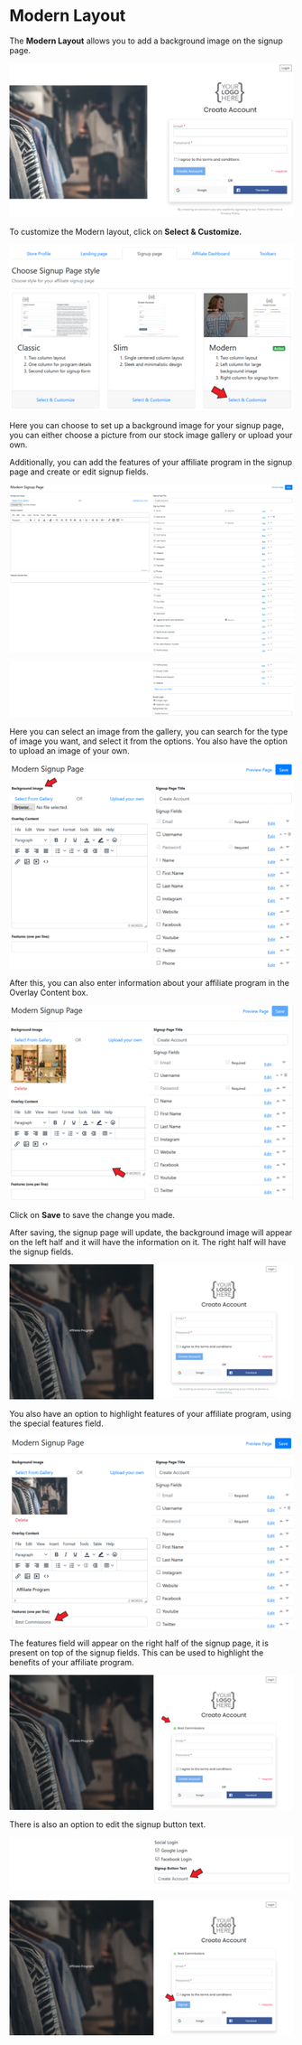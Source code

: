 # Modern Layout

The **Modern Layout** allows you to add a background image on the signup page.

![Modern Layout](<../../.gitbook/assets/image (2975).png>)

To customize the Modern layout, click on **Select & Customize.**

![Click on Select and Customize](<../../.gitbook/assets/Annotation 2020-06-09 005306.png>)

Here you can choose to set up a background image for your signup page, you can either choose a picture from our stock image gallery or upload your own.

Additionally, you can add the features of your affiliate program in the signup page and create or edit signup fields.

![](<../../.gitbook/assets/image (1367).png>)

<div align="center"><img src="../../.gitbook/assets/Annotation 2020-06-09 010436.png" alt="Modern Signup Page"></div>

Here you can select an image from the gallery, you can search for the type of image you want, and select it from the options. You also have the option to upload an image of your own.&#x20;

![Select the background image](<../../.gitbook/assets/Annotation 2020-06-09 011011.png>)

After this, you can also enter information about your affiliate program in the Overlay Content box.

![Enter in information in the overlay content box](<../../.gitbook/assets/Annotation 2020-06-09 013058.png>)

Click on **Save** to save the change you made.

After saving, the signup page will update, the background image will appear on the left half and it will have the information on it. The right half will have the signup fields.

![Signup Page](<../../.gitbook/assets/image (1526).png>)

You also have an option to highlight features of your affiliate program, using the special features field.&#x20;

![Features](<../../.gitbook/assets/Annotation 2020-06-09 014658.png>)

The features field will appear on the right half of the signup page, it is present on top of the signup fields. This can be used to highlight the benefits of your affiliate program.

![Features ](<../../.gitbook/assets/Annotation 2020-06-09 014914.png>)

There is also an option to edit the signup button text.

![Edit the signup button text](<../../.gitbook/assets/Annotation 2020-06-09 015938.png>)

![](<../../.gitbook/assets/Annotation 2020-06-09 020149.png>)

